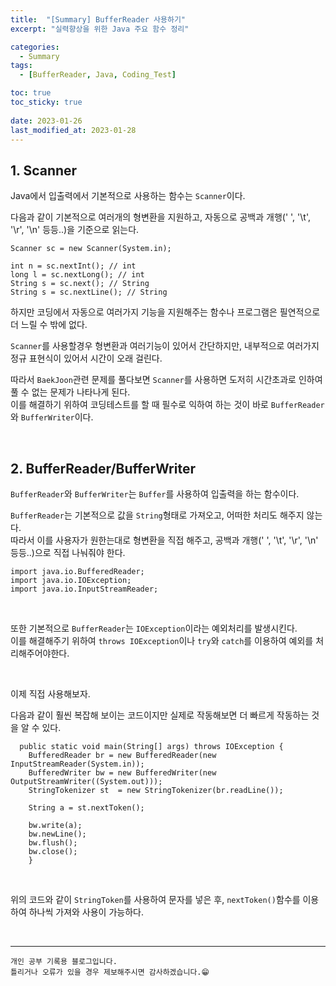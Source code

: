 ```yaml
---
title:  "[Summary] BufferReader 사용하기"
excerpt: "실력향상을 위한 Java 주요 함수 정리"

categories:
  - Summary
tags:
  - [BufferReader, Java, Coding_Test]

toc: true
toc_sticky: true
 
date: 2023-01-26
last_modified_at: 2023-01-28
---
```


## 1. Scanner

Java에서 입출력에서 기본적으로 사용하는 함수는 `Scanner`이다.  

다음과 같이 기본적으로 여러개의 형변환을 지원하고, 자동으로 공백과 개행(' ', '\t', '\r', '\n' 등등..)을 기준으로 읽는다.

```
Scanner sc = new Scanner(System.in);

int n = sc.nextInt(); // int
long l = sc.nextLong(); // int
String s = sc.next(); // String
String s = sc.nextLine(); // String
````

하지만 코딩에서 자동으로 여러가지 기능을 지원해주는 함수나 프로그램은 필연적으로 더 느릴 수 밖에 없다.  

`Scanner`를 사용할경우 형변환과 여러기능이 있어서 간단하지만, 내부적으로 여러가지 정규 표현식이 있어서 시간이 오래 걸린다.  

따라서 `BaekJoon`관련 문제를 풀다보면 `Scanner`를 사용하면 도저히 시간초과로 인하여 풀 수 없는 문제가 나타나게 된다.  
이를 해결하기 위하여 코딩테스트를 할 때 필수로 익하여 하는 것이 바로 `BufferReader`와 `BufferWriter`이다.

<br>

## 2. BufferReader/BufferWriter  


`BufferReader`와 `BufferWriter`는 `Buffer`를 사용하여 입출력을 하는 함수이다.  

`BufferReader`는 기본적으로 값을 `String`형태로 가져오고, 어떠한 처리도 해주지 않는다.  
따라서 이를 사용자가 원한는대로 형변환을 직접 해주고, 공백과 개행(' ', '\t', '\r', '\n' 등등..)으로 직접 나눠줘야 한다.  



```
import java.io.BufferedReader;
import java.io.IOException;
import java.io.InputStreamReader;
```

<br>

또한 기본적으로 `BufferReader`는 `IOException`이라는 예외처리를 발생시킨다.  
이를 해결해주기 위하여 `throws IOException`이나 `try`와 `catch`를 이용하여 예외를 처리해주어야한다.  


<br>

이제 직접 사용해보자.  

다음과 같이 훨씬 복잡해 보이는 코드이지만 실제로 작동해보면 더 빠르게 작동하는 것을 알 수 있다.

```
  public static void main(String[] args) throws IOException {
    BufferedReader br = new BufferedReader(new InputStreamReader(System.in));
    BufferedWriter bw = new BufferedWriter(new OutputStreamWriter((System.out)));
    StringTokenizer st  = new StringTokenizer(br.readLine());

    String a = st.nextToken();

    bw.write(a);
    bw.newLine();
    bw.flush();
    bw.close();
    }
```
<br>

위의 코드와 같이 `StringToken`를 사용하여 문자를 넣은 후, `nextToken()`함수를 이용하여 하나씩 가져와 사용이 가능하다.

<br>

***
    개인 공부 기록용 블로그입니다.
    틀리거나 오류가 있을 경우 제보해주시면 감사하겠습니다.😁